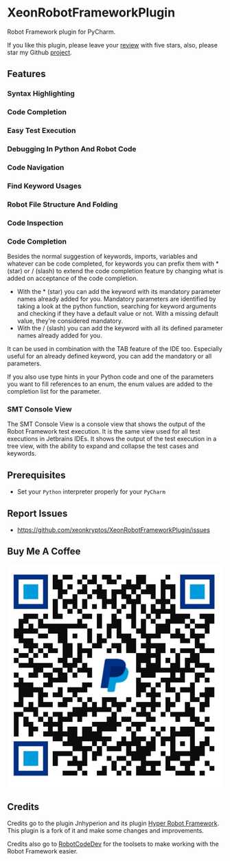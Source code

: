 # XeonRobotFrameworkPlugin
<!-- Plugin description -->
Robot Framework plugin for PyCharm.

If you like this plugin, please leave your [review](https://plugins.jetbrains.com/plugin/27395-xeon-robotframework-support/reviews/new) with five stars, also, please star my Github [project](https://github.com/xeonkryptos/XeonRobotFrameworkPlugin).

## Features
### Syntax Highlighting
### Code Completion
### Easy Test Execution
### Debugging In Python And Robot Code
### Code Navigation
### Find Keyword Usages
### Robot File Structure And Folding
### Code Inspection
### Code Completion

Besides the normal suggestion of keywords, imports, variables and whatever can be code completed, for keywords you can prefix them with
\* (star) or / (slash) to extend the code completion feature by changing what is added on acceptance of the code completion.

* With the \* (star) you can add the keyword with its mandatory parameter names already added for you. Mandatory parameters are identified
by taking a look at the python function, searching for keyword arguments and checking if they have a default value or not. With a missing
default value, they're considered mandatory.
* With the / (slash) you can add the keyword with all its defined parameter names already added for you.

It can be used in combination with the TAB feature of the IDE too. Especially useful for an already defined keyword, you can add the
mandatory or all parameters.

If you also use type hints in your Python code and one of the parameters you want to fill references to an enum, the enum values are added
to the completion list for the parameter.

### SMT Console View

The SMT Console View is a console view that shows the output of the Robot Framework test execution. It is the same view used for all test 
executions in Jetbrains IDEs. It shows the output of the test execution in a tree view, with the ability to expand and collapse the test cases 
and keywords.

## Prerequisites
  * Set your `Python` interpreter properly for your `PyCharm`

## Report Issues
  * https://github.com/xeonkryptos/XeonRobotFrameworkPlugin/issues

<!-- Plugin description end -->

## Buy Me A Coffee
![](https://raw.githubusercontent.com/xeonkryptos/XeonRobotFrameworkPlugin/main/docs/imgs/qr.jpg)

## Credits

Credits go to the plugin Jnhyperion and its plugin [Hyper Robot Framework](https://github.com/jnhyperion/HyperRobotFrameworkPlugin). This plugin is a fork of
it and make some changes and improvements.

Credits also go to [RobotCodeDev](https://github.com/robotcodedev/robotcode) for the toolsets to make working with the Robot Framework easier.
